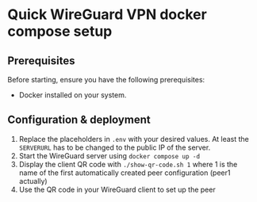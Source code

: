 # Quick WireGuard VPN docker compose setup

## Prerequisites
Before starting, ensure you have the following prerequisites:
- Docker installed on your system.

## Configuration & deployment
1. Replace the placeholders in `.env` with your desired values. At least the `SERVERURL` has to be changed to the public IP of the server.
2. Start the WireGuard server using `docker compose up -d`
3. Display the client QR code with `./show-qr-code.sh 1` where 1 is the name of the first automatically created peer configuration (peer1 actually)
4. Use the QR code in your WireGuard client to set up the peer

